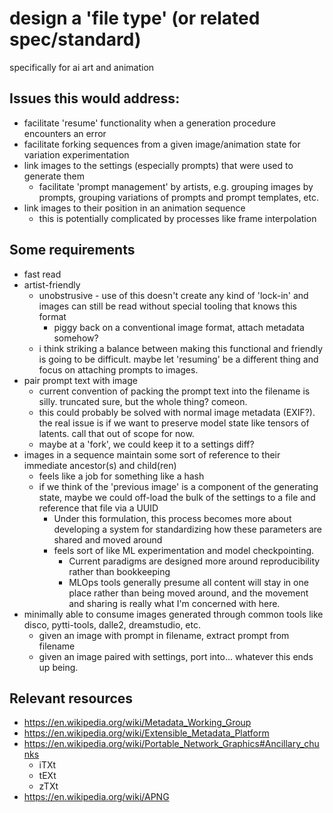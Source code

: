 # design a 'file type' (or related spec/standard)
specifically for ai art and animation

## Issues this would address:

* facilitate 'resume' functionality when a generation procedure encounters an error
* facilitate forking sequences from a given image/animation state for variation experimentation
* link images to the settings (especially prompts) that were used to generate them
  * facilitate 'prompt management' by artists, e.g. grouping images by prompts, grouping variations of prompts and prompt templates, etc.
* link images to their position in an animation sequence
  * this is potentially complicated by processes like frame interpolation

## Some requirements

* fast read
* artist-friendly
  * unobstrusive - use of this doesn't create any kind of 'lock-in' and images can still be read without special tooling that knows this format
    * piggy back on a conventional image format, attach metadata somehow? 
  * i think striking a balance between making this functional and friendly is going to be difficult. maybe let 'resuming' be a different thing and focus on attaching prompts to images.
* pair prompt text with image
  * current convention of packing the prompt text into the filename is silly. truncated sure, but the whole thing? comeon.
  * this could probably be solved with normal image metadata (EXIF?). the real issue is if we want to preserve model state like tensors of latents. call that out of scope for now.
  * maybe at a 'fork', we could keep it to a settings diff?
* images in a sequence maintain some sort of reference to their immediate ancestor(s) and child(ren)
  * feels like a job for something like a hash
  * if we think of the 'previous image' is a component of the generating state, maybe we could off-load the bulk of the settings to a file and reference that file via a UUID
    * Under this formulation, this process becomes more about developing a system for standardizing how these parameters are shared and moved around
    * feels sort of like ML experimentation and model checkpointing. 
      * Current paradigms are designed more around reproducibility rather than bookkeeping
      * MLOps tools generally presume all content will stay in one place rather than being moved around, and the movement and sharing is really what I'm concerned with here.
* minimally able to consume images generated through common tools like disco, pytti-tools, dalle2, dreamstudio, etc.
  * given an image with prompt in filename, extract prompt from filename
  * given an image paired with settings, port into... whatever this ends up being.


## Relevant resources

* https://en.wikipedia.org/wiki/Metadata_Working_Group
* https://en.wikipedia.org/wiki/Extensible_Metadata_Platform
* https://en.wikipedia.org/wiki/Portable_Network_Graphics#Ancillary_chunks
  * iTXt
  * tEXt
  * zTXt
* https://en.wikipedia.org/wiki/APNG
